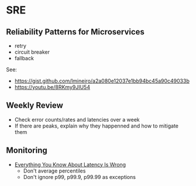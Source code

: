 # SRE

## Reliability Patterns for Microservices

- retry
- circuit breaker
- fallback

See:

- https://gist.github.com/lmineiro/a2a080e12037e1bb94bc45a90c49033b
- https://youtu.be/8RKmy9JIU54

## Weekly Review

- Check error counts/rates and latencies over a week
- If there are peaks, explain why they happenned and how to mitigate them

## Monitoring

- [Everything You Know About Latency Is Wrong](https://bravenewgeek.com/everything-you-know-about-latency-is-wrong/)
  - Don't average percentiles
  - Don't ignore p99, p99.9, p99.99 as exceptions
